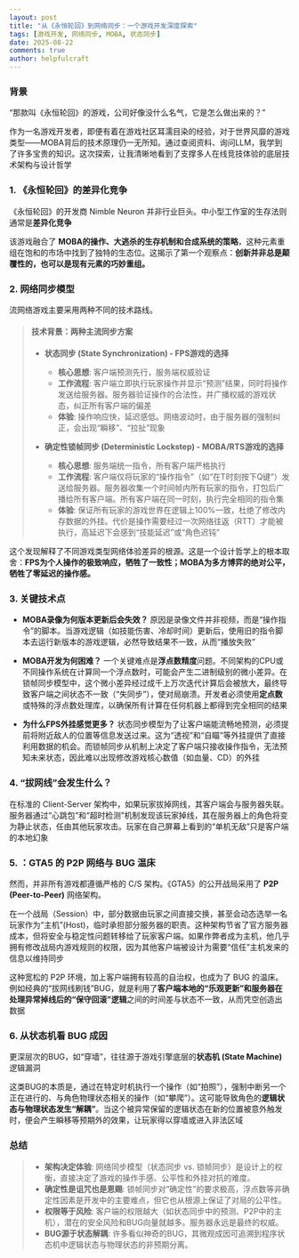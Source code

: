 ```yaml
---
layout: post
title: "从《永恒轮回》到网络同步：一个游戏开发深度探索"
tags: [游戏开发, 网络同步, MOBA, 状态同步]
date: 2025-08-22
comments: true
author: helpfulcraft
---
```


### 背景

“那款叫《永恒轮回》的游戏，公司好像没什么名气，它是怎么做出来的？”

作为一名游戏开发者，即便有着在游戏社区耳濡目染的经验，对于世界风靡的游戏类型——MOBA背后的技术原理仍一无所知。通过查阅资料、询问LLM，我学到了许多宝贵的知识。这次探索，让我清晰地看到了支撑多人在线竞技体验的底层技术架构与设计哲学


### 1. 《永恒轮回》的差异化竞争

《永恒轮回》的开发商 Nimble Neuron 并非行业巨头。中小型工作室的生存法则通常是**差异化竞争**

该游戏融合了 **MOBA的操作、大逃杀的生存机制和合成系统的策略**，这种元素重组在饱和的市场中找到了独特的生态位。这揭示了第一个观察点：**创新并非总是颠覆性的，也可以是现有元素的巧妙重组。**

### 2. 网络同步模型

流网络游戏主要采用两种不同的技术路线。

> #### 技术背景：两种主流同步方案
> 
> *   **状态同步 (State Synchronization) - FPS游戏的选择**
>     *   **核心思想**: 客户端预测先行，服务端权威验证
>     *   **工作流程**: 客户端立即执行玩家操作并显示“预测”结果，同时将操作发送给服务器。服务器验证操作的合法性，并广播权威的游戏状态，纠正所有客户端的偏差
>     *   **体验**: 操作响应快，延迟感低。网络波动时，由于服务器的强制纠正，会出现“瞬移”、“拉扯”现象
> 
> *   **确定性锁帧同步 (Deterministic Lockstep) - MOBA/RTS游戏的选择**
>     *   **核心思想**: 服务端统一指令，所有客户端严格执行
>     *   **工作流程**: 客户端仅将玩家的“操作指令”（如“在T时刻按下Q键”）发送给服务器。服务器收集一个时间帧内所有玩家的指令，打包后广播给所有客户端。所有客户端在同一时刻，执行完全相同的指令集
>     *   **体验**: 保证所有玩家的游戏世界在逻辑上100%一致，杜绝了修改内存数据的外挂。代价是操作需要经过一次网络往返（RTT）才能被执行，高延迟下会感到“技能延迟”或“角色迟钝”

这个发现解释了不同游戏类型网络体验差异的根源。这是一个设计哲学上的根本取舍：**FPS为个人操作的极致响应，牺牲了一致性；MOBA为多方博弈的绝对公平，牺牲了零延迟的操作感。**

### 3. 关键技术点

*   **MOBA录像为何版本更新后会失效？**
    原因是录像文件并非视频，而是“操作指令”的脚本。当游戏逻辑（如技能伤害、冷却时间）更新后，使用旧的指令脚本去运行新版本的游戏逻辑，必然导致结果不一致，从而“播放失败”

*   **MOBA开发为何困难？**
    一个关键难点是**浮点数精度**问题。不同架构的CPU或不同操作系统在计算同一个浮点数时，可能会产生二进制级别的微小差异。在锁帧同步模型中，这个微小差异经过成千上万次迭代计算后会被放大，最终导致客户端之间状态不一致（“失同步”），使对局崩溃。开发者必须使用**定点数**或特殊的浮点数处理库，以确保所有计算在任何机器上都得到完全相同的结果

*   **为什么FPS外挂感觉更多？**
    状态同步模型为了让客户端能流畅地预测，必须提前将附近敌人的位置等信息发送过来。这为“透视”和“自瞄”等外挂提供了直接利用数据的机会。而锁帧同步从机制上决定了客户端只接收操作指令，无法预知未来状态，因此难以出现修改游戏核心数值（如血量、CD）的外挂

### 4. “拔网线”会发生什么？

在标准的 Client-Server 架构中，如果玩家拔掉网线，其客户端会与服务器失联。服务器通过“心跳包”和“超时检测”机制发现该玩家掉线，其在服务器上的角色将变为静止状态，任由其他玩家攻击。玩家在自己屏幕上看到的“单机无敌”只是客户端的本地幻象

### 5. ：GTA5 的 P2P 网络与 BUG 温床

然而，并非所有游戏都遵循严格的 C/S 架构。《GTA5》的公开战局采用了 **P2P (Peer-to-Peer)** 网络架构。

在一个战局（Session）中，部分数据由玩家之间直接交换，甚至会动态选举一名玩家作为“主机”(Host)，临时承担部分服务器的职责。这种架构节省了官方服务器成本，但将安全与稳定性问题转移给了玩家客户端。如果作弊者成为主机，他几乎拥有修改战局内游戏规则的权限，因为其他客户端被设计为需要“信任”主机发来的信息以维持同步

这种宽松的 P2P 环境，加上客户端拥有较高的自治权，也成为了 BUG 的温床。例如经典的“拔网线刷钱”BUG，就是利用了**客户端本地的“乐观更新”和服务器在处理异常掉线后的“保守回滚”逻辑**之间的时间差与状态不一致，从而凭空创造出数据

### 6. 从状态机看 BUG 成因

更深层次的BUG，如“穿墙”，往往源于游戏引擎底层的**状态机 (State Machine)** 逻辑漏洞

这类BUG的本质是，通过在特定时机执行一个操作（如“拍照”），强制中断另一个正在进行的、与角色物理状态相关的操作（如“攀爬”）。这可能导致角色的**逻辑状态与物理状态发生“解耦”**。当这个被异常保留的逻辑状态在新的位置被意外触发时，便会产生瞬移等预期外的效果，让玩家得以穿墙或进入非法区域

### 总结

> *   **架构决定体验**: 网络同步模型（状态同步 vs. 锁帧同步）是设计上的权衡，直接决定了游戏的操作手感、公平性和外挂对抗的难度。
> *   **确定性是诅咒也是恩赐**: 锁帧同步对“确定性”的要求极高，浮点数等非确定性因素是开发中的主要难点，但它也从根源上保证了对局的公平性。
> *   **权限等于风险**: 客户端的权限越大（如状态同步中的预测、P2P中的主机），潜在的安全风险和BUG向量就越多。服务器永远是最终的权威。
> *   **BUG源于状态解耦**: 许多看似神奇的BUG，其微观成因可追溯到程序状态机中逻辑状态与物理状态的非预期分离。
